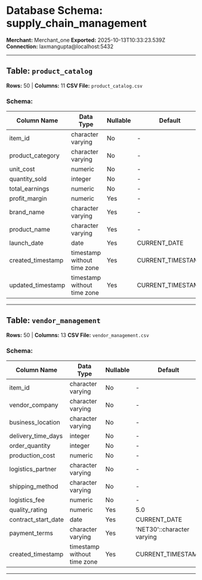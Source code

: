 # Database Schema: supply_chain_management
**Merchant:** Merchant_one
**Exported:** 2025-10-13T10:33:23.539Z
**Connection:** laxmangupta@localhost:5432

---

## Table: `product_catalog`

**Rows:** 50 | **Columns:** 11
**CSV File:** `product_catalog.csv`

### Schema:

| Column Name | Data Type | Nullable | Default |
|-------------|-----------|----------|---------|
| item_id | character varying | No | - |
| product_category | character varying | No | - |
| unit_cost | numeric | No | - |
| quantity_sold | integer | No | - |
| total_earnings | numeric | No | - |
| profit_margin | numeric | Yes | - |
| brand_name | character varying | Yes | - |
| product_name | character varying | Yes | - |
| launch_date | date | Yes | CURRENT_DATE |
| created_timestamp | timestamp without time zone | Yes | CURRENT_TIMESTAMP |
| updated_timestamp | timestamp without time zone | Yes | CURRENT_TIMESTAMP |

---

## Table: `vendor_management`

**Rows:** 50 | **Columns:** 13
**CSV File:** `vendor_management.csv`

### Schema:

| Column Name | Data Type | Nullable | Default |
|-------------|-----------|----------|---------|
| item_id | character varying | No | - |
| vendor_company | character varying | No | - |
| business_location | character varying | No | - |
| delivery_time_days | integer | No | - |
| order_quantity | integer | No | - |
| production_cost | numeric | No | - |
| logistics_partner | character varying | No | - |
| shipping_method | character varying | No | - |
| logistics_fee | numeric | No | - |
| quality_rating | numeric | Yes | 5.0 |
| contract_start_date | date | Yes | CURRENT_DATE |
| payment_terms | character varying | Yes | 'NET30'::character varying |
| created_timestamp | timestamp without time zone | Yes | CURRENT_TIMESTAMP |

---
